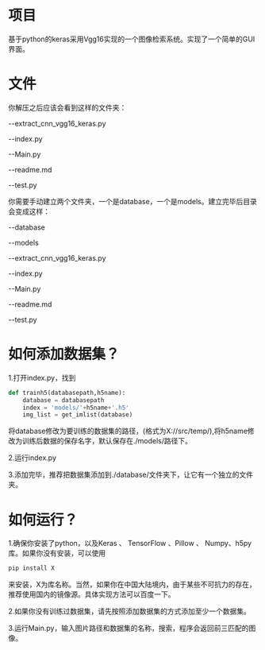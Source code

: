 # 项目

基于python的keras采用Vgg16实现的一个图像检索系统。实现了一个简单的GUI界面。

# 文件

你解压之后应该会看到这样的文件夹：

--extract_cnn_vgg16_keras.py

--index.py

--Main.py

--readme.md

--test.py

你需要手动建立两个文件夹，一个是database，一个是models。建立完毕后目录会变成这样：

--database

--models

--extract_cnn_vgg16_keras.py

--index.py

--Main.py

--readme.md

--test.py

# 如何添加数据集？

1.打开index.py，找到

```python
def trainh5(databasepath,h5name):
    database = databasepath
    index = 'models/'+h5name+'.h5'
    img_list = get_imlist(database)
```

将database修改为要训练的数据集的路径，(格式为X://src/temp/),将h5name修改为训练后数据的保存名字，默认保存在./models/路径下。

2.运行index.py

3.添加完毕，推荐把数据集添加到./database/文件夹下，让它有一个独立的文件夹。

# 如何运行？

1.确保你安装了python，以及Keras 、 TensorFlow 、Pillow 、 Numpy、h5py库。如果你没有安装，可以使用

```cmd
pip install X
```

来安装，X为库名称。当然，如果你在中国大陆境内，由于某些不可抗力的存在，推荐使用国内的镜像源。具体实现方法可以百度一下。

2.如果你没有训练过数据集，请先按照添加数据集的方式添加至少一个数据集。

3.运行Main.py，输入图片路径和数据集的名称，搜索，程序会返回前三匹配的图像。